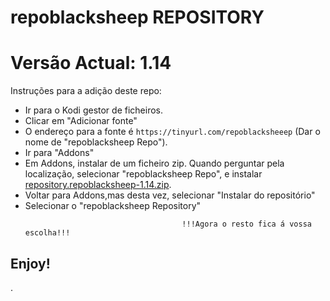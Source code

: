 # repoblacksheep REPOSITORY
# Versão Actual: 1.14

Instruções para a adição deste repo:


<p align="left">
  <ul>
    <li>Ir para o Kodi gestor de ficheiros.</li>
    <li>Clicar em "Adicionar fonte"</li>
    <li>O endereço para a fonte é <code>https://tinyurl.com/repoblacksheeep</code> (Dar o nome de "repoblacksheep Repo").</li>
    <li>Ir para "Addons"</li>
    <li>Em Addons, instalar de um ficheiro zip. Quando perguntar pela localização, selecionar "repoblacksheep Repo", e instalar <a href="repository.repoblacksheep-1.14.zip">repository.repoblacksheep-1.14.zip</a>.</li>
    <li>Voltar para Addons,mas desta vez, selecionar "Instalar do repositório"</li>
    <li>Selecionar o "repoblacksheep Repository"</li>
    
                                       !!!Agora o resto fica á vossa escolha!!!
  </ul>
</p>

## Enjoy!

.
